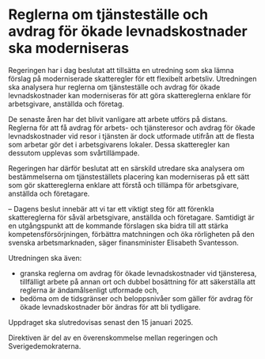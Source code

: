 # Reglerna om tjänsteställe och avdrag för ökade levnadskostnader ska moderniseras

Regeringen har i dag beslutat att tillsätta en utredning som ska lämna förslag på moderniserade skatteregler för ett flexibelt arbetsliv. Utredningen ska analysera hur reglerna om tjänsteställe och avdrag för ökade levnadskostnader kan moderniseras för att göra skattereglerna enklare för arbetsgivare, anställda och företag.

De senaste åren har det blivit vanligare att arbete utförs på distans. Reglerna för att få avdrag för arbets- och tjänsteresor och avdrag för ökade levnadskostnader vid resor i tjänsten är dock utformade utifrån att de flesta som arbetar gör det i arbetsgivarens lokaler. Dessa skatteregler kan dessutom upplevas som svårtillämpade.

Regeringen har därför beslutat att en särskild utredare ska analysera om bestämmelserna om tjänsteställets placering kan moderniseras på ett sätt som gör skattereglerna enklare att förstå och tillämpa för arbetsgivare, anställda och företagare.

– Dagens beslut innebär att vi tar ett viktigt steg för att förenkla skattereglerna för såväl arbetsgivare, anställda och företagare. Samtidigt är en utgångspunkt att de kommande förslagen ska bidra till att stärka kompetens­försörjningen, förbättra matchningen och öka rörligheten på den svenska arbetsmarknaden, säger finansminister Elisabeth Svantesson.

Utredningen ska även:

* granska reglerna om avdrag för ökade levnadskostnader vid tjänsteresa, tillfälligt arbete på annan ort och dubbel bosättning för att säkerställa att reglerna är ändamålsenligt utformade och,
* bedöma om de tidsgränser och beloppsnivåer som gäller för avdrag för ökade levnadskostnader bör ändras för att bli tydligare.

Uppdraget ska slutredovisas senast den 15 januari 2025.

Direktiven är del av en överenskommelse mellan regeringen och Sverigedemokraterna.

